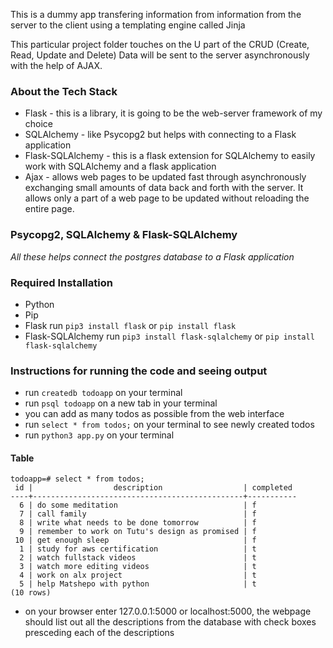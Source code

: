 This is a dummy app transfering information from information from the server to the client using a templating engine called Jinja

This particular project folder touches on the U part of the CRUD (Create, Read, Update and Delete)
Data will be sent to the server asynchronously with the help of AJAX.

### About the Tech Stack

- Flask - this is a library, it is going to be the web-server framework of my choice
- SQLAlchemy - like Psycopg2 but helps with connecting to a Flask application
- Flask-SQLAlchemy - this is a flask extension for SQLAlchemy to easily work with SQLAlchemy and a flask application
- Ajax - allows web pages to be updated fast through asynchronously exchanging small amounts of data back and forth with the server. It allows only a part of a web page to be updated without reloading the entire page.

### Psycopg2, SQLAlchemy & Flask-SQLAlchemy

_All these helps connect the postgres database to a Flask application_

### Required Installation

- Python
- Pip
- Flask
  run `pip3 install flask` or `pip install flask`
- Flask-SQLAlchemy
  run `pip3 install flask-sqlalchemy` or `pip install flask-sqlalchemy`

### Instructions for running the code and seeing output

- run `createdb todoapp` on your terminal
- run `psql todoapp` on a new tab in your terminal
- you can add as many todos as possible from the web interface
- run `select * from todos;` on your terminal to see newly created todos
- run `python3 app.py` on your terminal

#### Table

```
todoapp=# select * from todos;
 id |                  description                  | completed
----+-----------------------------------------------+-----------
  6 | do some meditation                            | f
  7 | call family                                   | f
  8 | write what needs to be done tomorrow          | f
  9 | remember to work on Tutu's design as promised | f
 10 | get enough sleep                              | f
  1 | study for aws certification                   | t
  2 | watch fullstack videos                        | t
  3 | watch more editing videos                     | t
  4 | work on alx project                           | t
  5 | help Matshepo with python                     | t
(10 rows)
```

- on your browser enter 127.0.0.1:5000 or localhost:5000, the webpage should list out all the descriptions from the database with check boxes presceding each of the descriptions
